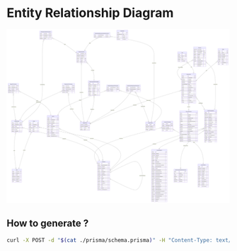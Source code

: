 # Entity Relationship Diagram

![last version of erd](./prisma/doc/ERD.svg)

## How to generate ?

```sh
curl -X POST -d "$(cat ./prisma/schema.prisma)" -H "Content-Type: text/plain" -o ./prisma/doc/ERD.svg https://p-erd.oxypomme.fr/erd/
```